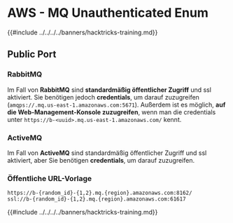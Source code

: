# AWS - MQ Unauthenticated Enum

{{#include ../../../../banners/hacktricks-training.md}}

## Public Port

### **RabbitMQ**

Im Fall von **RabbitMQ** sind **standardmäßig öffentlicher Zugriff** und ssl aktiviert. Sie benötigen jedoch **credentials**, um darauf zuzugreifen (`amqps://.mq.us-east-1.amazonaws.com:5671`). Außerdem ist es möglich, **auf die Web-Management-Konsole zuzugreifen**, wenn man die credentials unter `https://b-<uuid>.mq.us-east-1.amazonaws.com/` kennt.

### **ActiveMQ**

Im Fall von **ActiveMQ** sind standardmäßig öffentlicher Zugriff und ssl aktiviert, aber Sie benötigen **credentials**, um darauf zuzugreifen.

### Öffentliche URL-Vorlage
```
https://b-{random_id}-{1,2}.mq.{region}.amazonaws.com:8162/
ssl://b-{random_id}-{1,2}.mq.{region}.amazonaws.com:61617
```
{{#include ../../../../banners/hacktricks-training.md}}
